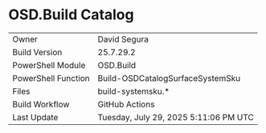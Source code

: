 ﻿# OSD.Build Catalog

| | |
|-|-|
| Owner | David Segura |
| Build Version | 25.7.29.2 |
| PowerShell Module | OSD.Build |
| PowerShell Function | Build-OSDCatalogSurfaceSystemSku |
| Files | build-systemsku.* |
| Build Workflow | GitHub Actions |
| Last Update | Tuesday, July 29, 2025 5:11:06 PM UTC |
